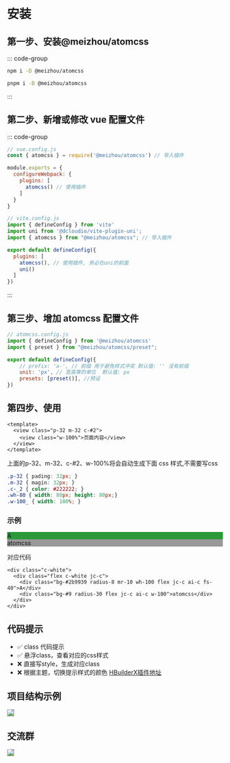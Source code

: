 # 安装
## 第一步、安装@meizhou/atomcss
::: code-group
```bash [npm]
npm i -D @meizhou/atomcss
```

```bash [pnpm]
pnpm i -D @meizhou/atomcss
```
:::
## 第二步、新增或修改 vue 配置文件
::: code-group
```js [vue2]
// vue.config.js
const { atomcss } = require('@meizhou/atomcss') // 导入插件

module.exports = {
  configureWebpack: {
    plugins: [
      atomcss() // 使用插件
    ]
  }
}
```

```js [vue3]
// vite.config.js
import { defineConfig } from 'vite'
import uni from '@dcloudio/vite-plugin-uni';
import { atomcss } from "@meizhou/atomcss"; // 导入插件

export default defineConfig({
  plugins: [
    atomcss(), // 使用插件, 务必在uni的前面
    uni()
  ]
})
```

:::
## 第三步、增加 atomcss 配置文件
```js
// atomcss.config.js
import { defineConfig } from '@meizhou/atomcss'
import { preset } from "@meizhou/atomcss/preset";

export default defineConfig({
    // prefix: 'a-', // 前缀 用于避免样式冲突 默认值: '' 没有前缀
    unit: 'px', // 宽高等的单位  默认值: px
    presets: [preset()], //预设 
})
```

## 第四步、使用


```vue
<template>
  <view class="p-32 m-32 c-#2">
    <view class="w-100%">页面内容</view>
  </view>
</template>
```
上面的p-32、m-32、c-#2、w-100%将会自动生成下面 css 样式,不需要写css
```css
.p-32 { pading: 32px; }
.m-32 { magin: 32px; }
.c-_2 { color: #222222; }
.wh-80 { width: 80px; height: 80px;}
.w-100_ { width: 100%; }
```
### 示例
<div class="a-c-white">
  <div class="a-flex a-c-white a-jc-c">
    <div class="a-bg-#2b9939  a-radius-8 a-wh-50 a-mr-10 a-flex a-jc-c a-ai-c a-fs-40"  style="background-color:#2b9939">A</div>
    <div class="a-bg-#9  a-flex  a-jc-c a-ai-c a-w-100 a-radius-30 a-mr-10" style="background-color:#999999">atomcss</div>
  </div>
</div>

对应代码

```vue
<div class="c-white">
  <div class="flex c-white jc-c">
    <div class="bg-#2b9939 radius-8 mr-10 wh-100 flex jc-c ai-c fs-40">A</div>
    <div class="bg-#9 radius-30 flex jc-c ai-c w-100">atomcss</div>
  </div>
</div>
```
## 代码提示
- ✅ class 代码提示
- ✅ 悬浮class，查看对应的css样式
- ❌ 直接写style，生成对应class
- ❌ 根据主题，切换提示样式的颜色
[HBuilderX插件地址](https://ext.dcloud.net.cn/plugin?id=14737)

## 项目结构示例
<img class="a-w-400" src="/1.png" style="background-color:#999999"> 

## 交流群
<div class="a-flex c-white a-jc-sa">
<img class="a-w-200" src="/1.jpg" style="background-color:#999999">
<!-- <img class="a-w-200" src="/2.jpg" style="background-color:#999999"> -->
</div>

<script setup>
import { withBase, useData } from 'vitepress'

</script>
